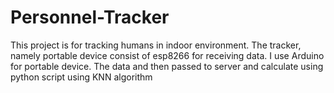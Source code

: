 # Personnel-Tracker
This project is for tracking humans in indoor environment. The tracker, namely portable device consist of esp8266 for receiving data.
I use Arduino for portable device. The data and then passed to server and calculate using python script using KNN algorithm
